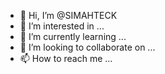 - 👋 Hi, I’m @SIMAHTECK
- 👀 I’m interested in ...
- 🌱 I’m currently learning ...
- 💞️ I’m looking to collaborate on ...
- 📫 How to reach me ...

<!---
SIMAHTECK/SIMAHTECK is a ✨ special ✨ repository because its `README.md` (this file) appears on your GitHub profile.
You can click the Preview link to take a look at your changes.
--->
